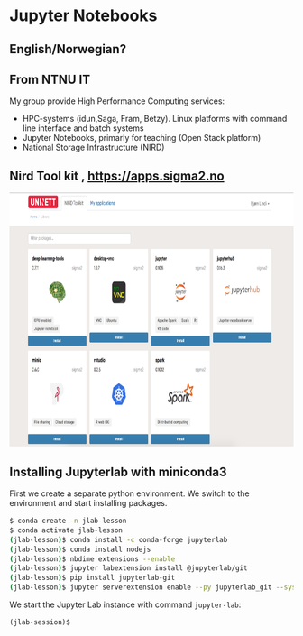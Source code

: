 # Jupyter Notebooks
## English/Norwegian?

## From NTNU IT
My group provide High Performance Computing services:
* HPC-systems (idun,Saga, Fram, Betzy). Linux platforms with command line interface and batch systems
* Jupyter Notebooks, primarly for teaching  (Open Stack platform)
* National Storage Infrastructure (NIRD)


## Nird Tool kit , https://apps.sigma2.no

<img src="img/nirdtoolkit.png" style="height: 450px;">

## Installing Jupyterlab with miniconda3
First we create a separate python environment. We switch to the
environment and start installing packages.
```sh
$ conda create -n jlab-lesson
$ conda activate jlab-lesson
(jlab-lesson)$ conda install -c conda-forge jupyterlab
(jlab-lesson)$ conda install nodejs
(jlab-lesson)$ nbdime extensions --enable
(jlab-lesson)$ jupyter labextension install @jupyterlab/git
(jlab-lesson)$ pip install jupyterlab-git
(jlab-lesson)$ jupyter serverextension enable --py jupyterlab_git --sys-prefix
```

We start the Jupyter Lab instance with command `jupyter-lab`:
```
(jlab-session)$ 
```
